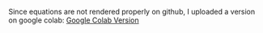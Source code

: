 Since equations are not rendered properly on github, I uploaded a version on google colab:
[Google Colab Version](https://colab.research.google.com/drive/1QWHVQbO7mRnBZUDg9NLjymR8b4Ksr9zj?usp=sharing)